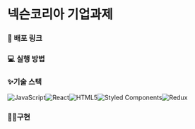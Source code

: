 # 넥슨코리아 기업과제

### 🚀 배포 링크



### 💻 실행 방법



###  ✨기술 스택

![JavaScript](https://img.shields.io/badge/javascript-%23323330.svg?style=for-the-badge&logo=javascript&logoColor=%23F7DF1E)![React](https://img.shields.io/badge/react-%2320232a.svg?style=for-the-badge&logo=react&logoColor=%2361DAFB)![HTML5](https://img.shields.io/badge/html5-%23E34F26.svg?style=for-the-badge&logo=html5&logoColor=white)![Styled Components](https://img.shields.io/badge/styled--components-DB7093?style=for-the-badge&logo=styled-components&logoColor=white)![Redux](https://img.shields.io/badge/redux-%23593d88.svg?style=for-the-badge&logo=redux&logoColor=white)





### 👩‍💻구현


